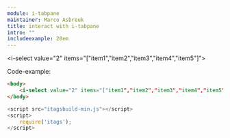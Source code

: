 ```yaml
---
module: i-tabpane
maintainer: Marco Asbreuk
title: interact with i-tabpane
intro: ""
includeexample: 20em
---
```



<i-select value="2" items="["item1","item2","item3","item4","item5"]"></iselect>

<p>Code-example:</p>


```html
<body>
    <i-select value="2" items="["item1","item2","item3","item4","item5"]"></iselect>
</body>
```

```js
<script src="itagsbuild-min.js"></script>
<script>
    require('itags');
</script>
```

<script src="../../dist/itagsbuild.js"></script>
<script>
    require('itags');
</script>
